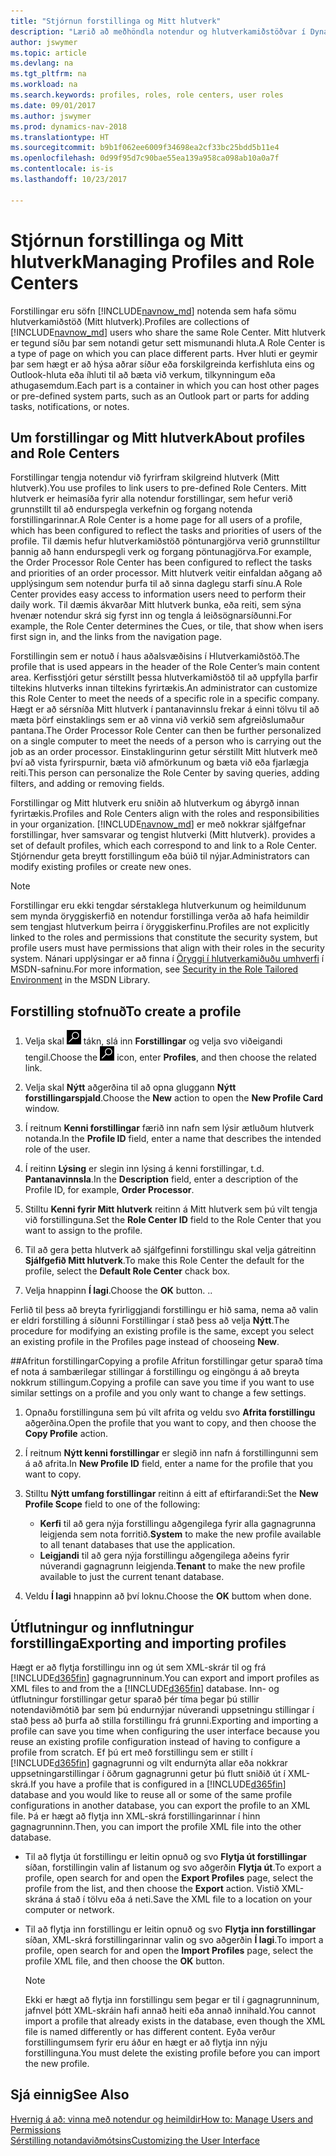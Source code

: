 ```yaml
---
title: "Stjórnun forstillinga og Mitt hlutverk"
description: "Lærið að meðhöndla notendur og hlutverkamiðstöðvar í Dynamics NAV."
author: jswymer
ms.topic: article
ms.devlang: na
ms.tgt_pltfrm: na
ms.workload: na
ms.search.keywords: profiles, roles, role centers, user roles
ms.date: 09/01/2017
ms.author: jswymer
ms.prod: dynamics-nav-2018
ms.translationtype: HT
ms.sourcegitcommit: b9b1f062ee6009f34698ea2cf33bc25bdd5b11e4
ms.openlocfilehash: 0d99f95d7c90bae55ea139a958ca098ab10a0a7f
ms.contentlocale: is-is
ms.lasthandoff: 10/23/2017

---
```

# <a name="managing-profiles-and-role-centers"></a><span data-ttu-id="4b718-103">Stjórnun forstillinga og Mitt hlutverk</span><span class="sxs-lookup"><span data-stu-id="4b718-103">Managing Profiles and Role Centers</span></span>
<span data-ttu-id="4b718-104">Forstillingar eru söfn [!INCLUDE[navnow_md](includes/navnow_md.md)] notenda sem hafa sömu hlutverkamiðstöð (Mitt hlutverk).</span><span class="sxs-lookup"><span data-stu-id="4b718-104">Profiles are collections of [!INCLUDE[navnow_md](includes/navnow_md.md)] users who share the same Role Center.</span></span> <span data-ttu-id="4b718-105">Mitt hlutverk er tegund síðu þar sem notandi getur sett mismunandi hluta.</span><span class="sxs-lookup"><span data-stu-id="4b718-105">A Role Center is a type of page on which you can place different parts.</span></span> <span data-ttu-id="4b718-106">Hver hluti er geymir þar sem hægt er að hýsa aðrar síður eða forskilgreinda kerfishluta eins og Outlook-hluta eða íhluti til að bæta við verkum, tilkynningum eða athugasemdum.</span><span class="sxs-lookup"><span data-stu-id="4b718-106">Each part is a container in which you can host other pages or pre-defined system parts, such as an Outlook part or parts for adding tasks, notifications, or notes.</span></span>  

## <a name="about-profiles-and-role-centers"></a><span data-ttu-id="4b718-107">Um forstillingar og Mitt hlutverk</span><span class="sxs-lookup"><span data-stu-id="4b718-107">About profiles and Role Centers</span></span>
<span data-ttu-id="4b718-108">Forstillingar tengja notendur við fyrirfram skilgreind hlutverk (Mitt hlutverk).</span><span class="sxs-lookup"><span data-stu-id="4b718-108">You use profiles to link users to pre-defined Role Centers.</span></span> <span data-ttu-id="4b718-109">Mitt hlutverk er heimasíða fyrir alla notendur forstillingar, sem hefur verið grunnstillt til að endurspegla verkefnin og forgang notenda forstillingarinnar.</span><span class="sxs-lookup"><span data-stu-id="4b718-109">A Role Center is a home page for all users of a profile, which has been configured to reflect the tasks and priorities of users of the profile.</span></span> <span data-ttu-id="4b718-110">Til dæmis hefur hlutverkamiðstöð pöntunargjörva verið grunnstilltur þannig að hann endurspegli verk og forgang pöntunagjörva.</span><span class="sxs-lookup"><span data-stu-id="4b718-110">For example, the Order Processor Role Center has been configured to reflect the tasks and priorities of an order processor.</span></span> <span data-ttu-id="4b718-111">Mitt hlutverk veitir einfaldan aðgang að upplýsingum sem notendur þurfa til að sinna daglegu starfi sínu.</span><span class="sxs-lookup"><span data-stu-id="4b718-111">A Role Center provides easy access to information users need to perform their daily work.</span></span> <span data-ttu-id="4b718-112">Til dæmis ákvarðar Mitt hlutverk bunka, eða reiti, sem sýna hvenær notendur skrá sig fyrst inn og tengla á leiðsögnarsíðunni.</span><span class="sxs-lookup"><span data-stu-id="4b718-112">For example, the Role Center determines the Cues, or tile, that show when isers first sign in, and the links from the navigation page.</span></span>

<span data-ttu-id="4b718-113">Forstillingin sem er notuð í haus aðalsvæðisins í Hlutverkamiðstöð.</span><span class="sxs-lookup"><span data-stu-id="4b718-113">The profile that is used appears in the header of the Role Center’s main content area.</span></span> <span data-ttu-id="4b718-114">Kerfisstjóri getur sérstillt þessa hlutverkamiðstöð til að uppfylla þarfir tiltekins hlutverks innan tiltekins fyrirtækis.</span><span class="sxs-lookup"><span data-stu-id="4b718-114">An administrator can customize this Role Center to meet the needs of a specific role in a specific company.</span></span> <span data-ttu-id="4b718-115">Hægt er að sérsníða Mitt hlutverk í pantanavinnslu frekar á einni tölvu til að mæta þörf einstaklings sem er að vinna við verkið sem afgreiðslumaður pantana.</span><span class="sxs-lookup"><span data-stu-id="4b718-115">The Order Processor Role Center can then be further personalized on a single computer to meet the needs of a person who is carrying out the job as an order processor.</span></span> <span data-ttu-id="4b718-116">Einstaklingurinn getur sérstillt Mitt hlutverk með því að vista fyrirspurnir, bæta við afmörkunum og bæta við eða fjarlægja reiti.</span><span class="sxs-lookup"><span data-stu-id="4b718-116">This person can personalize the Role Center by saving queries, adding filters, and adding or removing fields.</span></span>

<span data-ttu-id="4b718-117">Forstillingar og Mitt hlutverk eru sniðin að hlutverkum og ábyrgð innan fyrirtækis.</span><span class="sxs-lookup"><span data-stu-id="4b718-117">Profiles and Role Centers align with the roles and responsibilities in your organization.</span></span> [!INCLUDE[navnow_md](includes/navnow_md.md)]<span data-ttu-id="4b718-118"> er með nokkrar sjálfgefnar forstillingar, hver samsvarar og tengist hlutverki (Mitt hlutverk).</span><span class="sxs-lookup"><span data-stu-id="4b718-118"> provides a set of default profiles, which each correspond to and link to a Role Center.</span></span> <span data-ttu-id="4b718-119">Stjórnendur geta breytt forstillingum eða búið til nýjar.</span><span class="sxs-lookup"><span data-stu-id="4b718-119">Administrators can modify existing profiles or create new ones.</span></span>  
  
> [!NOTE]  
>  <span data-ttu-id="4b718-120">Forstillingar eru ekki tengdar sérstaklega hlutverkunum og heimildunum sem mynda öryggiskerfið en notendur forstillinga verða að hafa heimildir sem tengjast hlutverkum þeirra í öryggiskerfinu.</span><span class="sxs-lookup"><span data-stu-id="4b718-120">Profiles are not explicitly linked to the roles and permissions that constitute the security system, but profile users must have permissions that align with their roles in the security system.</span></span> <span data-ttu-id="4b718-121">Nánari upplýsingar er að finna í [Öryggi í hlutverkamiðuðu umhverfi](http://go.microsoft.com/fwlink?LinkId=147633) í MSDN-safninu.</span><span class="sxs-lookup"><span data-stu-id="4b718-121">For more information, see [Security in the Role Tailored Environment](http://go.microsoft.com/fwlink?LinkId=147633) in the MSDN Library.</span></span> 

## <a name="to-create-a-profile"></a><span data-ttu-id="4b718-122">Forstilling stofnuð</span><span class="sxs-lookup"><span data-stu-id="4b718-122">To create a profile</span></span>
1.  <span data-ttu-id="4b718-123">Velja skal ![Leit að síðu eða skýrslu](media/ui-search/search_small.png "Leit að síðu eða skýrslu táknið") tákn, slá inn **Forstillingar** og velja svo viðeigandi tengil.</span><span class="sxs-lookup"><span data-stu-id="4b718-123">Choose the ![Search for Page or Report](media/ui-search/search_small.png "Search for Page or Report icon") icon, enter **Profiles**, and then choose the related link.</span></span>  
  
2.  <span data-ttu-id="4b718-124">Velja skal **Nýtt** aðgerðina til að opna gluggann **Nýtt forstillingarspjald**.</span><span class="sxs-lookup"><span data-stu-id="4b718-124">Choose the **New** action to open the **New Profile Card** window.</span></span>  
  
3.  <span data-ttu-id="4b718-125">Í reitnum **Kenni forstillingar** færið inn nafn sem lýsir ætluðum hlutverk notanda.</span><span class="sxs-lookup"><span data-stu-id="4b718-125">In the **Profile ID** field, enter a name that describes the intended role of the user.</span></span>  
  
4.  <span data-ttu-id="4b718-126">Í reitinn **Lýsing** er slegin inn lýsing á kenni forstillingar, t.d. **Pantanavinnsla**.</span><span class="sxs-lookup"><span data-stu-id="4b718-126">In the **Description** field, enter a description of the Profile ID, for example, **Order Processor**.</span></span>  
  
5.  <span data-ttu-id="4b718-127">Stilltu **Kenni fyrir Mitt hlutverk** reitinn á Mitt hlutverk sem þú vilt tengja við forstillinguna.</span><span class="sxs-lookup"><span data-stu-id="4b718-127">Set the **Role Center ID** field to the Role Center that you want to assign to the profile.</span></span>  
  
6.  <span data-ttu-id="4b718-128">Til að gera þetta hlutverk að sjálfgefinni forstillingu skal velja gátreitinn **Sjálfgefið Mitt hlutverk**.</span><span class="sxs-lookup"><span data-stu-id="4b718-128">To make this Role Center the default for the profile, select the **Default Role Center** chack box.</span></span>  
  
7.  <span data-ttu-id="4b718-129">Velja hnappinn **Í lagi**.</span><span class="sxs-lookup"><span data-stu-id="4b718-129">Choose the **OK** button.</span></span> <span data-ttu-id="4b718-130">.</span><span class="sxs-lookup"><span data-stu-id="4b718-130">.</span></span>  
  
<span data-ttu-id="4b718-131">Ferlið til þess að breyta fyrirliggjandi forstillingu er hið sama, nema að valin er eldri forstilling á síðunni Forstillingar í stað þess að velja **Nýtt**.</span><span class="sxs-lookup"><span data-stu-id="4b718-131">The procedure for modifying an existing profile is the same, except you select an existing profile in the Profiles page instead of chooseing **New**.</span></span>  


##<a name="copying-a-profile"></a><span data-ttu-id="4b718-132">Afritun forstillingar</span><span class="sxs-lookup"><span data-stu-id="4b718-132">Copying a profile</span></span> 
<span data-ttu-id="4b718-133">Afritun forstillingar getur sparað tíma ef nota á sambærilegar stillingar á forstillingu og eingöngu á að breyta nokkrum stillingum.</span><span class="sxs-lookup"><span data-stu-id="4b718-133">Copying a profile can save you time if you want to use similar settings on a profile and you only want to change a few settings.</span></span>

1.  <span data-ttu-id="4b718-134">Opnaðu forstillinguna sem þú vilt afrita og veldu svo **Afrita forstillingu** aðgerðina.</span><span class="sxs-lookup"><span data-stu-id="4b718-134">Open the profile that you want to copy, and then choose the **Copy Profile** action.</span></span>

2.  <span data-ttu-id="4b718-135">Í reitnum **Nýtt kenni forstillingar** er slegið inn nafn á forstillingunni sem á að afrita.</span><span class="sxs-lookup"><span data-stu-id="4b718-135">In **New Profile ID** field, enter a name for the profile that you want to copy.</span></span> 

3.  <span data-ttu-id="4b718-136">Stilltu **Nýtt umfang forstillingar** reitinn á eitt af eftirfarandi:</span><span class="sxs-lookup"><span data-stu-id="4b718-136">Set the **New Profile Scope** field to one of the following:</span></span>

    - <span data-ttu-id="4b718-137">**Kerfi** til að gera nýja forstillingu aðgengilega fyrir alla gagnagrunna leigjenda sem nota forritið.</span><span class="sxs-lookup"><span data-stu-id="4b718-137">**System** to make the new profile available to all tenant databases that use the application.</span></span>
    - <span data-ttu-id="4b718-138">**Leigjandi** til að gera nýja forstillingu aðgengilega aðeins fyrir núverandi gagnagrunn leigjenda.</span><span class="sxs-lookup"><span data-stu-id="4b718-138">**Tenant** to make the new profile available to just the current tenant database.</span></span> 
4. <span data-ttu-id="4b718-139">Veldu **Í lagi** hnappinn að því loknu.</span><span class="sxs-lookup"><span data-stu-id="4b718-139">Choose the **OK** buttom when done.</span></span>

## <span data-ttu-id="4b718-140"><a name="ExportImportProfile"></a>Útflutningur og innflutningur forstillinga</span><span class="sxs-lookup"><span data-stu-id="4b718-140"><a name="ExportImportProfile"></a>Exporting and importing profiles</span></span>

<span data-ttu-id="4b718-141">Hægt er að flytja forstillingu inn og út sem XML-skrár til og frá [!INCLUDE[d365fin](includes/d365fin_md.md)] gagnagrunninum.</span><span class="sxs-lookup"><span data-stu-id="4b718-141">You can export and import profiles as XML files to and from the a [!INCLUDE[d365fin](includes/d365fin_md.md)] database.</span></span> <span data-ttu-id="4b718-142">Inn- og útflutningur forstillingar getur sparað þér tíma þegar þú stillir notendaviðmótið þar sem þú endurnýjar núverandi uppsetningu stillingar í stað þess að þurfa að stilla forstillingu frá grunni.</span><span class="sxs-lookup"><span data-stu-id="4b718-142">Exporting and importing a profile can save you time when configuring the user interface because you reuse an existing profile configuration instead of having to configure a profile from scratch.</span></span> <span data-ttu-id="4b718-143">Ef þú ert með forstillingu sem er stillt í [!INCLUDE[d365fin](includes/d365fin_md.md)] gagnagrunni og vilt endurnýta allar eða nokkrar uppsetningarstillingar í öðrum gagnagrunni getur þú flutt sniðið út í XML-skrá.</span><span class="sxs-lookup"><span data-stu-id="4b718-143">If you have a profile that is configured in a [!INCLUDE[d365fin](includes/d365fin_md.md)] database and you would like to reuse all or some of the same profile configurations in another database, you can export the profile to an XML file.</span></span> <span data-ttu-id="4b718-144">Þá er hægt að flytja inn XML-skrá forstillingarinnar í hinn gagnagrunninn.</span><span class="sxs-lookup"><span data-stu-id="4b718-144">Then, you can import the profile XML file into the other database.</span></span>

-   <span data-ttu-id="4b718-145">Til að flytja út forstillingu er leitin opnuð og svo **Flytja út forstillingar** síðan, forstillingin valin af listanum og svo aðgerðin **Flytja út**.</span><span class="sxs-lookup"><span data-stu-id="4b718-145">To export a profile, open search for and open the **Export Profiles** page, select the profile from the list, and then choose the **Export** action.</span></span> <span data-ttu-id="4b718-146">Vistið XML-skrána á stað í tölvu eða á neti.</span><span class="sxs-lookup"><span data-stu-id="4b718-146">Save the XML file to a location on your computer or network.</span></span> 
  
-   <span data-ttu-id="4b718-147">Til að flytja inn forstillingu er leitin opnuð og svo **Flytja inn forstillingar** síðan, XML-skrá forstillingarinnar valin og svo aðgerðin **Í lagi**.</span><span class="sxs-lookup"><span data-stu-id="4b718-147">To import a profile, open search for and open the **Import Profiles** page, select the profile XML file, and then choose the **OK** button.</span></span> 

    > [!NOTE]  
    >  <span data-ttu-id="4b718-148">Ekki er hægt að flytja inn forstillingu sem þegar er til í gagnagrunninum, jafnvel þótt XML-skráin hafi annað heiti eða annað innihald.</span><span class="sxs-lookup"><span data-stu-id="4b718-148">You cannot import a profile that already exists in the database, even though the XML file is named differently or has different content.</span></span> <span data-ttu-id="4b718-149">Eyða verður forstillingumsem fyrir eru áður en hægt er að flytja inn nýju forstillinguna.</span><span class="sxs-lookup"><span data-stu-id="4b718-149">You must delete the existing profile before you can import the new profile.</span></span> 



## <a name="see-also"></a><span data-ttu-id="4b718-150">Sjá einnig</span><span class="sxs-lookup"><span data-stu-id="4b718-150">See Also</span></span>  
[<span data-ttu-id="4b718-151">Hvernig á að: vinna með notendur og heimildir</span><span class="sxs-lookup"><span data-stu-id="4b718-151">How to: Manage Users and Permissions</span></span>](ui-how-users-permissions.md)  
[<span data-ttu-id="4b718-152">Sérstilling notandaviðmótsins</span><span class="sxs-lookup"><span data-stu-id="4b718-152">Customizing the User Interface</span></span>](ui-customizing-overview.md)   
<!--[Security Overview](../Security%20Overview.md)-->


